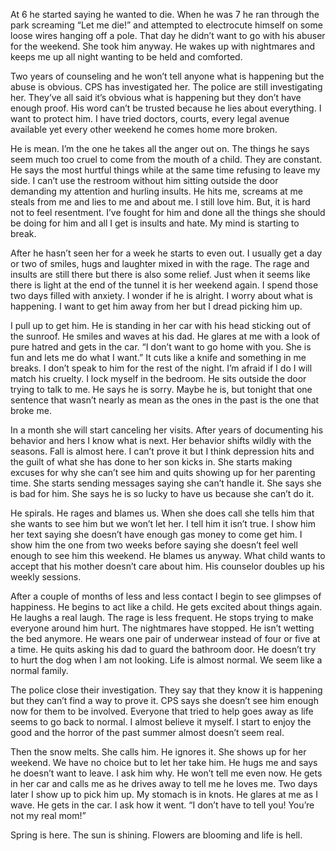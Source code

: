 
At 6 he started saying he wanted to die. When he was 7 he ran through the park screaming “Let me die!” and attempted to electrocute himself on some loose wires hanging off a pole. That day he didn’t want to go with his abuser for the weekend. She took him anyway. He wakes up with nightmares and keeps me up all night wanting to be held and comforted.

Two years of counseling and he won’t tell anyone what is happening but the abuse is obvious. CPS has investigated her. The police are still investigating her. They’ve all said it’s obvious what is happening but they don’t have enough proof. His word can’t be trusted because he lies about everything. I want to protect him. I have tried doctors, courts, every legal avenue available yet every other weekend he comes home more broken. 

He is mean. I’m the one he takes all the anger out on. The things he says seem much too cruel to come from the mouth of a child. They are constant. He says the most hurtful things while at the same time refusing to leave my side. I can’t use the restroom without him sitting outside the door demanding my attention and hurling insults. He hits me, screams at me steals from me and lies to me and about me. I still love him. But, it is hard not to feel resentment. I’ve fought for him and done all the things she should be doing for him and all I get is insults and hate. My mind is starting to break. 

After he hasn’t seen her for a week he starts to even out. I usually get a day or two of smiles, hugs and laughter mixed in with the rage. The rage and insults are still there but there is also some relief. Just when it seems like there is light at the end of the tunnel it is her weekend again. I spend those two days filled with anxiety. I wonder if he is alright. I worry about what is happening. I want to get him away from her but I dread picking him up. 

I pull up to get him. He is standing in her car with his head sticking out of the sunroof. He smiles and waves at his dad. He glares at me with a look of pure hatred and gets in the car. “I don’t want to go home with you. She is fun and lets me do what I want.” It cuts like a knife and something in me breaks.  I don’t speak to him for the rest of the night. I’m afraid if I do I will match his cruelty. I lock myself in the bedroom. He sits outside the door trying to talk to me. He says he is sorry. Maybe he is, but tonight that one sentence that wasn’t nearly as mean as the ones in the past is the one that broke me. 

In a month she will start canceling her visits. After years of documenting his behavior and hers I know what is next. Her behavior shifts wildly with the seasons. Fall is almost here. I can’t prove it but I think depression hits and the guilt of what she has done to her son kicks in. She starts making excuses for why she can’t see him and quits showing up for her parenting time. She starts sending messages saying she can’t handle it. She says she is bad for him. She says he is so lucky to have us because she can’t do it. 

He spirals. He rages and blames us. When she does call she tells him that she wants to see him but we won’t let her. I tell him it isn’t true. I show him her text saying she doesn’t have enough gas money to come get him. I show him the one from two weeks before saying she doesn’t feel well enough to see him this weekend. He blames us anyway. What child wants to accept that his mother doesn’t care about him. His counselor doubles up his weekly sessions. 

After a couple of months of less and less contact I begin to see glimpses of happiness. He begins to act like a child. He gets excited about things again. He laughs a real laugh. The rage is less frequent. He stops trying to make everyone around him hurt. The nightmares have stopped. He isn’t wetting the bed anymore. He wears one pair of underwear instead of four or five at a time. He quits asking his dad to guard the bathroom door. He doesn’t try to hurt the dog when I am not looking. Life is almost normal. We seem like a normal family. 

The police close their investigation. They say that they know it is happening but they can’t find a way to prove it. CPS says she doesn’t see him enough now for them to be involved. Everyone that tried to help goes away as life seems to go back to normal. I almost believe it myself. I start to enjoy the good and the horror of the past summer almost doesn’t seem real.

Then the snow melts. She calls him. He ignores it. She shows up for her weekend. We have no choice but to let her take him. He hugs me and says he doesn’t want to leave. I ask him why. He won’t tell me even now. He gets in her car and calls me as he drives away to tell me he loves me. Two days later I show up to pick him up. My stomach is in knots. He glares at me as I wave. He gets in the car. I ask how it went. “I don’t have to tell you! You’re not my real mom!”

Spring is here. The sun is shining. Flowers are blooming and life is hell.